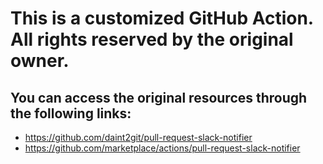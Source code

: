 # This is a customized GitHub Action. All rights reserved by the original owner.

## You can access the original resources through the following links:
- https://github.com/daint2git/pull-request-slack-notifier
- https://github.com/marketplace/actions/pull-request-slack-notifier
